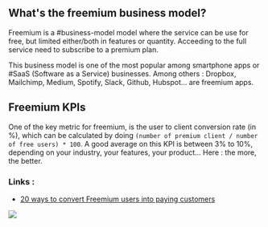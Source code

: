 ## What's the freemium business model?

Freemium is a #business-model model where the service can be use for free, but limited either/both in features or quantity. Acceeding to the full service need to subscribe to a premium plan. 

This business model is one of the most popular among smartphone apps or #SaaS (Software as a Service) businesses. Among others : Dropbox, Mailchimp, Medium, Spotify, Slack, Github, Hubspot... are freemium apps. 

## Freemium KPIs

One of the key metric for freemium, is the user to client conversion rate (in %), which can be calculated by doing `(number of premium client / number of free users) * 100`. A good average on this KPI is between 3% to 10%, depending on your industry, your features, your product... Here : the more, the better. 

### Links :
- [20 ways to convert Freemium users into paying customers](https://databox.com/freemium-conversion-rate)

![](business_model_freemium.png)